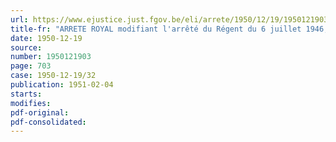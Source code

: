 ```yaml
---
url: https://www.ejustice.just.fgov.be/eli/arrete/1950/12/19/1950121903/justel
title-fr: "ARRETE ROYAL modifiant l'arrêté du Régent du 6 juillet 1946, portant fixation du cadre organique et des barèmes du personnel du Ministère de l'Agriculture"
date: 1950-12-19
source:
number: 1950121903
page: 703
case: 1950-12-19/32
publication: 1951-02-04
starts:
modifies:
pdf-original:
pdf-consolidated:
---
```


